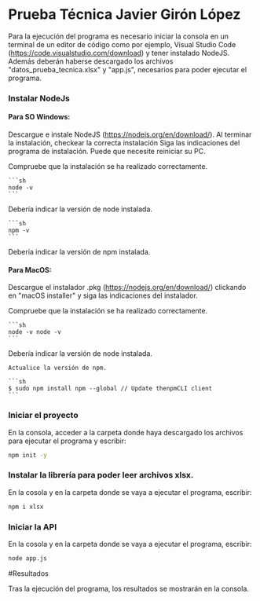 # Prueba Técnica Javier Girón López

Para la ejecución del programa es necesario iniciar la consola en un terminal de un editor de código como por ejemplo, Visual Studio Code (https://code.visualstudio.com/download) y tener instalado NodeJS. Además deberán haberse descargado los archivos "datos_prueba_tecnica.xlsx" y "app.js", necesarios para poder ejecutar el programa.

### Instalar NodeJs

#### Para SO Windows:
Descargue e instale NodeJS (https://nodejs.org/en/download/). Al terminar la instalación, checkear la correcta instalación
Siga las indicaciones del programa de instalación. Puede que necesite reiniciar su PC.

Compruebe que la instalación se ha realizado correctamente.

    ```sh
    node -v
    ```

Debería indicar la versión de node instalada.

    ```sh
    npm -v
    ```
Debería indicar la versión de npm instalada.

#### Para MacOS:

Descargue el instalador .pkg (https://nodejs.org/en/download/) clickando en "macOS installer" y siga las indicaciones del instalador.

Compruebe que la instalación se ha realizado correctamente.

    ```sh
    node -v node -v
    ```
Debería indicar la versión de node instalada.

    Actualice la versión de npm.

    ```sh
    $ sudo npm install npm --global // Update thenpmCLI client
    ```


### Iniciar el proyecto

En la consola, acceder a la carpeta donde haya descargado los archivos para ejecutar el programa y escribir:


```sh
npm init -y
```

### Instalar la librería para poder leer archivos xlsx.

En la cosola y en la carpeta donde se vaya a ejecutar el programa, escribir:

```sh
npm i xlsx
```

### Iniciar la API

En la cosola y en la carpeta donde se vaya a ejecutar el programa, escribir:
```sh
node app.js
```

#Resultados

Tras la ejecución del programa, los resultados se mostrarán en la consola.
